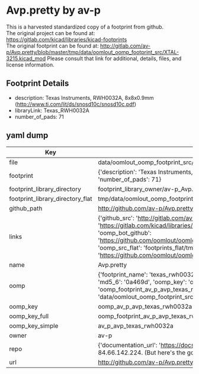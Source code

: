 # Avp.pretty by av-p  
This is a harvested standardized copy of a footprint from github.  
The original project can be found at:  
https://gitlab.com/kicad/libraries/kicad-footprints  
The original footprint can be found at:
http://gitlab.com/av-p/Avp.pretty/blob/master/tmp/data/oomlout_oomp_footprint_src/XTAL-3215.kicad_mod
Please consult that link for additional, details, files, and license information.  
## Footprint Details
* description: Texas Instruments, RWH0032A, 8x8x0.9mm (http://www.ti.com/lit/ds/snosd10c/snosd10c.pdf)  
* libraryLink: Texas_RWH0032A  
* number_of_pads: 71  
## yaml dump  
| Key | Value |  
| --- | --- |  
| file | data/oomlout_oomp_footprint_src/Avp.pretty/Texas_RWH0032A.kicad_mod |  
| footprint | {'description': 'Texas Instruments, RWH0032A, 8x8x0.9mm (http://www.ti.com/lit/ds/snosd10c/snosd10c.pdf)', 'libraryLink': 'Texas_RWH0032A', 'number_of_pads': 71} |  
| footprint_library_directory | footprint_library_owner/av-p_Avp.pretty |  
| footprint_library_directory_flat | tmp/data/oomlout_oomp_footprint_src/footprints_flat/av_p_avp_texas_rwh0032a/working |  
| github_path | http://github.com/av-p/Avp.pretty/blob/master/tmp/data/oomlout_oomp_footprint_src/Texas_RWH0032A.kicad_mod |  
| links | {'github_src': 'http://gitlab.com/av-p/Avp.pretty/blob/master/tmp/data/oomlout_oomp_footprint_src/XTAL-3215.kicad_mod', 'github_src_repo': 'https://gitlab.com/kicad/libraries/kicad-footprints', 'oomp_bot': 'tmp/data/oomlout_oomp_footprint_src/footprints/av_p_avp_texas_rwh0032a/working', 'oomp_bot_github': 'https://github.com/oomlout/oomlout_oomp_footprint_bot/tree/main/tmp/data/oomlout_oomp_footprint_src/footprints/av_p_avp_texas_rwh0032a/working', 'oomp_src_flat': 'footprints_flat/tmp/data/oomlout_oomp_footprint_src/footprints_flat/av_p_avp_texas_rwh0032a/working', 'oomp_src_flat_github': 'https://github.com/oomlout/oomlout_oomp_footprint_src/tree/main/tmp/data/oomlout_oomp_footprint_src/footprints_flat/av_p_avp_texas_rwh0032a/working'} |  
| name | Avp.pretty |  
| oomp | {'footprint_name': 'texas_rwh0032a', 'library_name': 'avp', 'md5': '0a469d3883474047fc87f0a7820d59ea', 'md5_10': '0a469d3883', 'md5_5': '0a469', 'md5_6': '0a469d', 'oomp_key': 'oomp_av_p_avp_texas_rwh0032a', 'oomp_key_extra': 'oomp_footprint_av_p_avp_texas_rwh0032a', 'oomp_key_full': 'oomp_footprint_av_p_avp_texas_rwh0032a_0a469d', 'oomp_key_simple': 'av_p_avp_texas_rwh0032a', 'original_filename': 'data/oomlout_oomp_footprint_src/Avp.pretty/Texas_RWH0032A.kicad_mod', 'owner_name': 'av_p'} |  
| oomp_key | oomp_av_p_avp_texas_rwh0032a |  
| oomp_key_full | oomp_footprint_av_p_avp_texas_rwh0032a |  
| oomp_key_simple | av_p_avp_texas_rwh0032a |  
| owner | av-p |  
| repo | {'documentation_url': 'https://docs.github.com/rest/overview/resources-in-the-rest-api#rate-limiting', 'message': "API rate limit exceeded for 84.66.142.224. (But here's the good news: Authenticated requests get a higher rate limit. Check out the documentation for more details.)"} |  
| url | http://github.com/av-p/Avp.pretty |  

